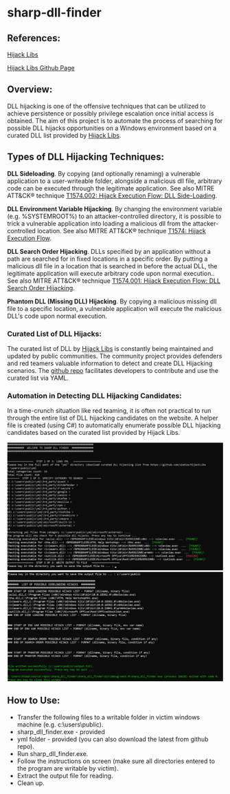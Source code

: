 # sharp-dll-finder

## References:
[Hijack Libs](https://hijacklibs.net/)

[Hijack Libs Github Page](https://github.com/wietze/HijackLibs/wiki)

## Overview:
DLL hijacking is one of the offensive techniques that can be utilized to achieve persistence or possibly privilege escalation once initial access is obtained. The aim of this project is to automate the process of searching for possible DLL hijacks opportunities on a Windows environment based on a curated DLL list provided by [Hijack Libs](https://hijacklibs.net/?s=09).

## Types of DLL Hijacking Techniques:
**DLL Sideloading**. By copying (and optionally renaming) a vulnerable application to a user-writeable folder, alongside a malicious dll file, arbitrary code can be executed through the legitimate application. See also MITRE ATT&CK® technique [T1574.002: Hijack Execution Flow: DLL Side-Loading](https://attack.mitre.org/techniques/T1574/002/).

**DLL Environment Variable Hijacking**. By changing the environment variable (e.g. %SYSTEMROOT%) to an attacker-controlled directory, it is possible to trick a vulnerable application into loading a malicious dll from the attacker-controlled location. See also MITRE ATT&CK® technique [T1574: Hijack Execution Flow](https://attack.mitre.org/techniques/T1574/).

**DLL Search Order Hijacking**. DLLs specified by an application without a path are searched for in fixed locations in a specific order. By putting a malicious dll file in a location that is searched in before the actual DLL, the legitimate application will execute arbitrary code upon normal execution.. See also MITRE ATT&CK® technique [T1574.001: Hijack Execution Flow: DLL Search Order Hijacking](https://attack.mitre.org/techniques/T1574/001/).

**Phantom DLL (Missing DLL) Hijacking**. By copying a malicious missing dll file to a specific location, a vulnerable application will execute the malicious DLL's code upon normal execution.

### Curated List of DLL Hijacks:
The curated list of DLL by [Hijack Libs](https://hijacklibs.net/) is constantly being maintained and updated by public communities. The community project provides defenders and red teamers valuable information to detect and create DLL Hijacking scenarios. The [github repo](https://github.com/wietze/HijackLibs/wiki) facilitates developers to contribute and use the curated list via YAML.

### Automation in Detecting DLL Hijacking Candidates:
In a time-crunch situation like red teaming, it is often not practical to run through the entire list of DLL hijacking candidates on the website. A helper file is created (using C#) to automatically enumerate possible DLL hijacking candidates based on the curated list provided by Hijack Libs.

![Screenshot1 of sharpdllfinder](https://github.com/ms17-o1o/sharp-dll-finder/raw/master/sharpdllfinderscreenshot1.png)
![Screenshot2 of sharpdllfinder](https://github.com/ms17-o1o/sharp-dll-finder/raw/master/sharpdllfinderscreenshot2.png)

## How to Use:
* Transfer the following files to a writable folder in victim windows machine (e.g. c:\users\public).
* sharp_dll_finder.exe - provided
* yml folder - provided (you can also download the latest from github repo).
* Run sharp_dll_finder.exe.
* Follow the instructions on screen (make sure all directories entered to the program are writable by victim).
* Extract the output file for reading.
* Clean up.

